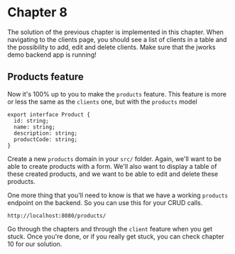 # Chapter 8

The solution of the previous chapter is implemented in this chapter.
When navigating to the clients page, you should see a list of clients in a table and the possibility to add, edit and delete clients.
Make sure that the jworks demo backend app is running!

## Products feature

Now it's 100% up to you to make the `products` feature.
This feature is more or less the same as the `clients` one, but with the `products` model

```tsx
export interface Product {
  id: string;
  name: string;
  description: string;
  productCode: string;
}
```

Create a new `products` domain in your `src/` folder. Again, we'll want to be able to create products with a form.
We'll also want to display a table of these created products, and we want to be able to edit and delete these products.

One more thing that you'll need to know is that we have a working `products` endpoint on the backend. So you can use this for your CRUD calls.
```
http://localhost:8080/products/
```

Go through the chapters and through the `client` feature when you get stuck. Once you're done, or if you really get stuck,
you can check chapter 10 for our solution.
